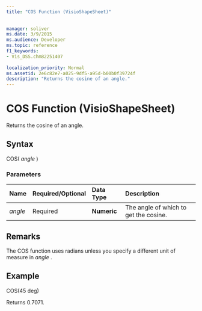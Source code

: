 ```yaml
---
title: "COS Function (VisioShapeSheet)"
 
 
manager: soliver
ms.date: 3/9/2015
ms.audience: Developer
ms.topic: reference
f1_keywords:
- Vis_DSS.chm82251407
 
localization_priority: Normal
ms.assetid: 2e6c82e7-a025-9df5-a95d-b00b0f39724f
description: "Returns the cosine of an angle."
---
```


# COS Function (VisioShapeSheet)

Returns the cosine of an angle. 
  
## Syntax

COS( *angle*  ) 
  
### Parameters

|**Name**|**Required/Optional**|**Data Type**|**Description**|
|:-----|:-----|:-----|:-----|
| _angle_ <br/> |Required  <br/> |**Numeric** <br/> |The angle of which to get the cosine.  <br/> |
   
## Remarks

The COS function uses radians unless you specify a different unit of measure in  *angle*  . 
  
## Example

COS(45 deg) 
  
Returns 0.7071. 
  

